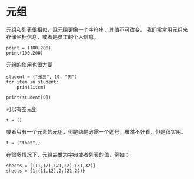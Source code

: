 # 元组

元组和列表很相似，但元组更像一个字符串，其值不可改变。
我们常常用元组来存储坐标信息，或者是员工的个人信息。

```
point = (100,200)
print(100,200)
```

元组的使用也很方便
```
student = ("张三", 19, "男")
for item in student:
	print(item)
	
print(student[0])
```

可以有空元组
```
t = ()
```

或者只有一个元素的元组，但是结尾必需一个逗号，虽然不好看，但是很实用。
```
t = ("that",)
```

在很多情况下，元组会做为字典或者列表的值，例如：
```
sheets = [(11,12),(21,22),(31,32)]
sheets = {1:(11,12),2:(21,22)}
```
